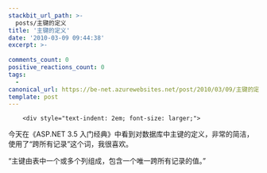 ```yaml
---
stackbit_url_path: >-
  posts/主键的定义
title: '主键的定义'
date: '2010-03-09 09:44:38'
excerpt: >-
  
comments_count: 0
positive_reactions_count: 0
tags: 
  - 
canonical_url: https://be-net.azurewebsites.net/post/2010/03/09/主键的定义
template: post
---
```


        <div style="text-indent: 2em; font-size: larger;">
<p>今天在《ASP.NET 3.5 入门经典》中看到对数据库中主键的定义，非常的简洁，使用了“跨所有记录”这个词，我很喜欢。</p>
<p>“主键由表中一个或多个列组成，包含一个唯一跨所有记录的值。”</p>
</div>
      